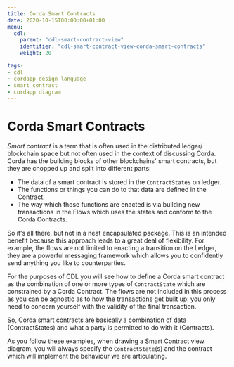 ```yaml
---
title: Corda Smart Contracts
date: 2020-10-15T00:00:00+01:00
menu:
  cdl:
    parent: "cdl-smart-contract-view"
    identifier: "cdl-smart-contract-view-corda-smart-contracts"
    weight: 20

tags:
- cdl
- cordapp design language
- smart contract
- cordapp diagram
---
```



# Corda Smart Contracts

*Smart contract* is a term that is often used in the distributed ledger/ blockchain space but not often used in the context of discussing Corda. Corda has the building blocks of other blockchains' smart contracts, but they are chopped up and split into different parts:

* The data of a smart contract is stored in the `ContractState`s on ledger.
* The functions or things you can do to that data are defined in the Contract.
* The way which those functions are enacted is via building new transactions in the Flows which uses the states and conform to the Corda Contracts.

So it's all there, but not in a neat encapsulated package. This is an intended benefit because this approach leads to a great deal of flexibility. For example, the flows are not limited to enacting a transition on the Ledger, they are a powerful messaging framework which allows you to confidently send anything you like to counterparties.

For the purposes of CDL you will see how to define a Corda smart contract as the combination of one or more types of `ContractState` which are constrained by a Corda Contract. The flows are not included in this process as you can be agnostic as to how the transactions get built up: you only need to concern yourself with the validity of the final transaction.

So, Corda smart contracts are basically a combination of data (ContractStates) and what a party is permitted to do with it (Contracts).

As you follow these examples, when drawing a Smart Contract view diagram, you will always specify the `ContractState`(s) and the contract which will implement the behaviour we are articulating.
